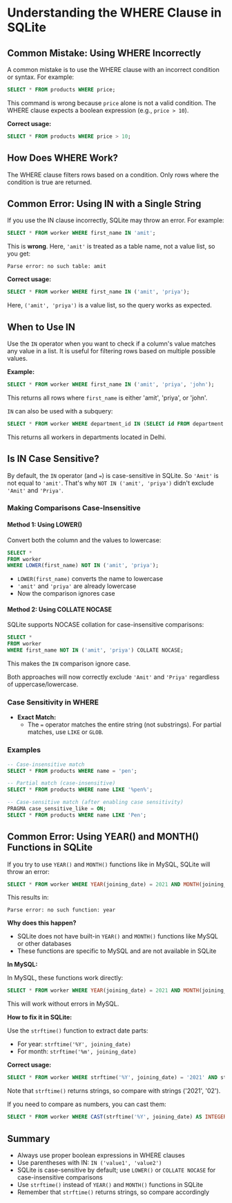 # Understanding the WHERE Clause in SQLite

## Common Mistake: Using WHERE Incorrectly

A common mistake is to use the WHERE clause with an incorrect condition or syntax. For example:

```sql
SELECT * FROM products WHERE price;
```

This command is wrong because `price` alone is not a valid condition. The WHERE clause expects a boolean expression (e.g., `price > 10`).

**Correct usage:**

```sql
SELECT * FROM products WHERE price > 10;
```

## How Does WHERE Work?

The WHERE clause filters rows based on a condition. Only rows where the condition is true are returned.

## Common Error: Using IN with a Single String

If you use the IN clause incorrectly, SQLite may throw an error. For example:

```sql
SELECT * FROM worker WHERE first_name IN 'amit';
```

This is **wrong**. Here, `'amit'` is treated as a table name, not a value list, so you get:

```
Parse error: no such table: amit
```

**Correct usage:**

```sql
SELECT * FROM worker WHERE first_name IN ('amit', 'priya');
```

Here, `('amit', 'priya')` is a value list, so the query works as expected.

## When to Use IN

Use the `IN` operator when you want to check if a column's value matches any value in a list. It is useful for filtering rows based on multiple possible values.

**Example:**

```sql
SELECT * FROM worker WHERE first_name IN ('amit', 'priya', 'john');
```

This returns all rows where `first_name` is either 'amit', 'priya', or 'john'.

`IN` can also be used with a subquery:

```sql
SELECT * FROM worker WHERE department_id IN (SELECT id FROM department WHERE location = 'Delhi');
```

This returns all workers in departments located in Delhi.

## Is IN Case Sensitive?

By default, the `IN` operator (and `=`) is case-sensitive in SQLite. So `'Amit'` is not equal to `'amit'`. That's why `NOT IN ('amit', 'priya')` didn't exclude `'Amit'` and `'Priya'`.

### Making Comparisons Case-Insensitive

#### Method 1: Using LOWER()

Convert both the column and the values to lowercase:

```sql
SELECT *
FROM worker
WHERE LOWER(first_name) NOT IN ('amit', 'priya');
```

- `LOWER(first_name)` converts the name to lowercase
- `'amit'` and `'priya'` are already lowercase
- Now the comparison ignores case

#### Method 2: Using COLLATE NOCASE

SQLite supports NOCASE collation for case-insensitive comparisons:

```sql
SELECT *
FROM worker
WHERE first_name NOT IN ('amit', 'priya') COLLATE NOCASE;
```

This makes the `IN` comparison ignore case.

Both approaches will now correctly exclude `'Amit'` and `'Priya'` regardless of uppercase/lowercase.

### Case Sensitivity in WHERE

- **Exact Match:**
  - The `=` operator matches the entire string (not substrings). For partial matches, use `LIKE` or `GLOB`.

### Examples

```sql
-- Case-insensitive match
SELECT * FROM products WHERE name = 'pen';

-- Partial match (case-insensitive)
SELECT * FROM products WHERE name LIKE '%pen%';

-- Case-sensitive match (after enabling case sensitivity)
PRAGMA case_sensitive_like = ON;
SELECT * FROM products WHERE name LIKE 'Pen';
```

## Common Error: Using YEAR() and MONTH() Functions in SQLite

If you try to use `YEAR()` and `MONTH()` functions like in MySQL, SQLite will throw an error:

```sql
SELECT * FROM worker WHERE YEAR(joining_date) = 2021 AND MONTH(joining_date) = 2;
```

This results in:

```
Parse error: no such function: year
```

**Why does this happen?**

- SQLite does not have built-in `YEAR()` and `MONTH()` functions like MySQL or other databases
- These functions are specific to MySQL and are not available in SQLite

**In MySQL:**

In MySQL, these functions work directly:

```sql
SELECT * FROM worker WHERE YEAR(joining_date) = 2021 AND MONTH(joining_date) = 2;
```

This will work without errors in MySQL.

**How to fix it in SQLite:**

Use the `strftime()` function to extract date parts:

- For year: `strftime('%Y', joining_date)`
- For month: `strftime('%m', joining_date)`

**Correct usage:**

```sql
SELECT * FROM worker WHERE strftime('%Y', joining_date) = '2021' AND strftime('%m', joining_date) = '02';
```

Note that `strftime()` returns strings, so compare with strings ('2021', '02').

If you need to compare as numbers, you can cast them:

```sql
SELECT * FROM worker WHERE CAST(strftime('%Y', joining_date) AS INTEGER) = 2021 AND CAST(strftime('%m', joining_date) AS INTEGER) = 2;
```

## Summary

- Always use proper boolean expressions in WHERE clauses
- Use parentheses with IN: `IN ('value1', 'value2')`
- SQLite is case-sensitive by default; use `LOWER()` or `COLLATE NOCASE` for case-insensitive comparisons
- Use `strftime()` instead of `YEAR()` and `MONTH()` functions in SQLite
- Remember that `strftime()` returns strings, so compare accordingly
